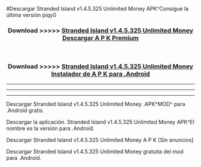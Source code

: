 #Descargar Stranded Island v1.4.5.325 Unlimited Money  APK^Consigue la última versión piqy0



<div align="center">
<h3>Download >>>>> <a href="https://es-sites.web.app/?es= Stranded Island v1.4.5.325 Unlimited Money ">Stranded Island v1.4.5.325 Unlimited Money  Descargar A P K Premium</a></h3><br>

<h3>Download >>>>> <a href="https://es-sites.web.app/?es= Stranded Island v1.4.5.325 Unlimited Money ">Stranded Island v1.4.5.325 Unlimited Money  Instalador de A P K para .Android</a></h3>
</div>


----------------------------------------------------------

----------------------------------------------------------

----------------------------------------------------------

Descargar Stranded Island v1.4.5.325 Unlimited Money  .APK^MOD^ para .Android gratis.

Descargar la aplicación. Stranded Island v1.4.5.325 Unlimited Money  APK^El nombre es la versión para .Android.

Descargar Stranded Island v1.4.5.325 Unlimited Money  A P K [Sin anuncios]

Descargar Stranded Island v1.4.5.325 Unlimited Money  gratuita del mod para .Android.